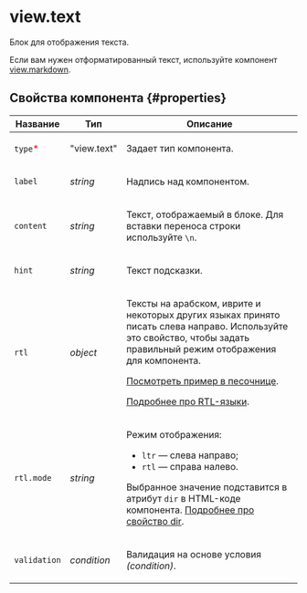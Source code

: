 # view.text

Блок для отображения текста.

Если вам нужен отформатированный текст, используйте компонент [view.markdown](view.markdown.md).

## Свойства компонента {#properties}

| Название                                 | Тип         | Описание                                                                                                                                                                                                                                                                                                                                                  |
| ---------------------------------------- | ----------- | --------------------------------------------------------------------------------------------------------------------------------------------------------------------------------------------------------------------------------------------------------------------------------------------------------------------------------------------------------- |
| `type`<span style="color: red">\*</span> | "view.text" | <p>Задает тип компонента.</p>                                                                                                                                                                                                                                                                                                                             |
| `label`                                  | _string_    | <p>Надпись над компонентом.</p>                                                                                                                                                                                                                                                                                                                           |
| `content`                                | _string_    | <p>Текст, отображаемый в блоке. Для вставки переноса строки используйте `\n`.</p>                                                                                                                                                                                                                                                                         |
| `hint`                                   | _string_    | <p>Текст подсказки.</p>                                                                                                                                                                                                                                                                                                                                   |
| `rtl`                                    | _object_    | <p>Тексты на арабском, иврите и некоторых других языках принято писать слева направо. Используйте это свойство, чтобы задать правильный режим отображения для компонента.</p><p><a href="https://clck.ru/amHBJ">Посмотреть пример в песочнице</a>.</p><p><a href="https://www.w3.org/International/questions/qa-scripts">Подробнее про RTL-языки</a>.</p> |
| `rtl.mode`                               | _string_    | <p>Режим отображения:</p><ul><li>`ltr` — слева направо;</li><li>`rtl` — справа налево.</li></ul><p>Выбранное значение подставится в атрибут `dir` в HTML-коде компонента. <a href="https://www.w3.org/International/questions/qa-html-dir">Подробнее про свойство dir</a>.</p>                                                                            |
| `validation`                             | _condition_ | <p>Валидация на основе условия <em>(condition)</em>.</p>                                                                                                                                                                                                                                                                                                  |
